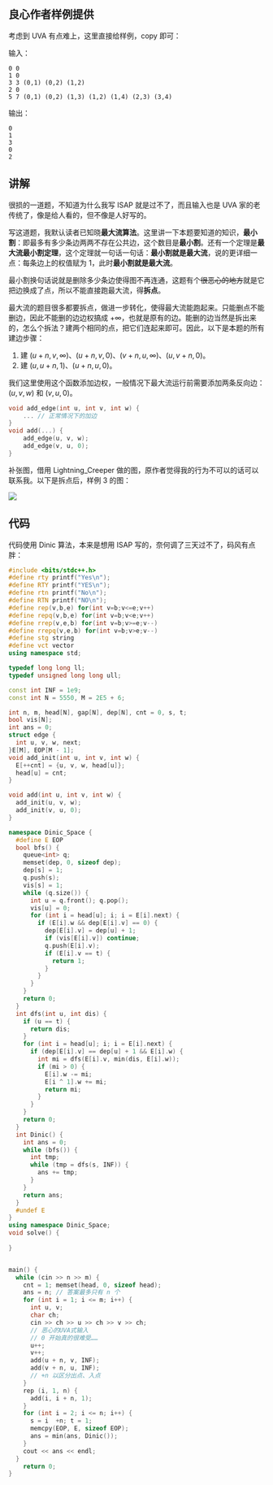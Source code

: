 ## 良心作者样例提供

考虑到 UVA 有点难上，这里直接给样例，copy 即可：

输入：
```
0 0
1 0
3 3 (0,1) (0,2) (1,2)
2 0
5 7 (0,1) (0,2) (1,3) (1,2) (1,4) (2,3) (3,4)
```

输出：
```
0
1
3
0
2
```

## 讲解

很损的一道题，不知道为什么我写 ISAP 就是过不了，而且输入也是 UVA 家的老传统了，像是给人看的，但不像是人好写的。

写这道题，我默认读者已知晓**最大流算法**。这里讲一下本题要知道的知识，**最小割**：即最多有多少条边两两不存在公共边，这个数目是**最小割**。还有一个定理是**最大流最小割定理**，这个定理就一句话一句话：**最小割就是最大流**，说的更详细一点：每条边上的权值赋为 $1$，此时**最小割就是最大流**。

最小割换句话说就是删除多少条边使得图不再连通，这题有个~~很恶心的地方~~就是它把边换成了点，所以不能直接跑最大流，得**拆点**。

最大流的题目很多都要拆点，做进一步转化，使得最大流能跑起来。只能删点不能删边，因此不能删的边边权搞成 $+\infty$，也就是原有的边。能删的边当然是拆出来的，怎么个拆法？建两个相同的点，把它们连起来即可。因此，以下是本题的所有建边步骤：

1. 建 $(u+n,v,\infty)$、$(u+n,v,0)$、$(v+n,u,\infty)$、$(u,v+n,0)$。
2. 建 $(u,u+n,1)$、$(u+n,u,0)$。
 
我们这里使用这个函数添加边权，一般情况下最大流运行前需要添加两条反向边：$(u,v,w)$ 和 $(v,u,0)$。 

```cpp
void add_edge(int u, int v, int w) {
	... // 正常情况下的加边
}
void add(...) {
	add_edge(u, v, w); 
	add_edge(v, u, 0);
}
```

补张图，借用  Lightning_Creeper 做的图，原作者觉得我的行为不可以的话可以联系我。以下是拆点后，样例 3 的图：

![](https://cdn.luogu.com.cn/upload/image_hosting/25v6njup.png)
## 代码

代码使用 Dinic 算法，本来是想用 ISAP 写的，奈何调了三天过不了，码风有点胖：

```cpp
#include <bits/stdc++.h>
#define rty printf("Yes\n");
#define RTY printf("YES\n");
#define rtn printf("No\n");
#define RTN printf("NO\n");
#define rep(v,b,e) for(int v=b;v<=e;v++)
#define repq(v,b,e) for(int v=b;v<e;v++)
#define rrep(v,e,b) for(int v=b;v>=e;v--)
#define rrepq(v,e,b) for(int v=b;v>e;v--)
#define stg string
#define vct vector
using namespace std;

typedef long long ll;
typedef unsigned long long ull;

const int INF = 1e9;
const int N = 5550, M = 2E5 + 6;

int n, m, head[N], gap[N], dep[N], cnt = 0, s, t;
bool vis[N];
int ans = 0;
struct edge {
  int u, v, w, next;
}E[M], EOP[M - 1];
void add_init(int u, int v, int w) {
  E[++cnt] = {u, v, w, head[u]};
  head[u] = cnt;
}

void add(int u, int v, int w) {
  add_init(u, v, w);
  add_init(v, u, 0);
}

namespace Dinic_Space {
  #define E EOP
  bool bfs() {
    queue<int> q;
    memset(dep, 0, sizeof dep);
    dep[s] = 1;
    q.push(s);
    vis[s] = 1;
    while (q.size()) {
      int u = q.front(); q.pop();
      vis[u] = 0;
      for (int i = head[u]; i; i = E[i].next) {
        if (E[i].w && dep[E[i].v] == 0) {
          dep[E[i].v] = dep[u] + 1;
          if (vis[E[i].v]) continue;
          q.push(E[i].v);
          if (E[i].v == t) {
            return 1;
          }
        }
      }
    }
    return 0;
  }
  int dfs(int u, int dis) {
    if (u == t) {
      return dis;
    }
    for (int i = head[u]; i; i = E[i].next) {
      if (dep[E[i].v] == dep[u] + 1 && E[i].w) {
        int mi = dfs(E[i].v, min(dis, E[i].w));
        if (mi > 0) {
          E[i].w -= mi;
          E[i ^ 1].w += mi;
          return mi;
        }
      }
    }
    return 0;
  }
  int Dinic() {
    int ans = 0;
    while (bfs()) {
      int tmp;
      while (tmp = dfs(s, INF)) {
        ans += tmp;
      }
    }
    return ans;
  }
  #undef E
}
using namespace Dinic_Space;
void solve() {
  
}


main() {
  while (cin >> n >> m) {
    cnt = 1; memset(head, 0, sizeof head);
    ans = n; // 答案最多只有 n 个 
    for (int i = 1; i <= m; i++) {
      int u, v;
      char ch;
      cin >> ch >> u >> ch >> v >> ch;
      // 恶心的UVA式输入
      // 0 开始真的很难受……
      u++;
      v++;
      add(u + n, v, INF);
      add(v + n, u, INF);
      // +n 以区分出点、入点
    }
    rep (i, 1, n) {
      add(i, i + n, 1);
    }
    for (int i = 2; i <= n; i++) {
      s = i  +n; t = 1;
      memcpy(EOP, E, sizeof EOP);
      ans = min(ans, Dinic());
    }
    cout << ans << endl;
  }
	return 0;
}

```